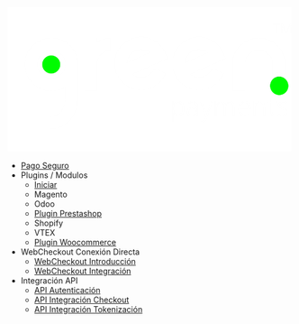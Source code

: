 <!-- _sidebar.md -->
![logo](img/logo.png ':size=180x75')
- [Pago Seguro](/)
- Plugins / Modulos
  - [Iniciar](/plugins/start.md)
  - Magento
  - Odoo
  - [Plugin Prestashop](/plugins/prestashop.md)
  - Shopify
  - VTEX
  - [Plugin Woocommerce](/plugins/woocommerce.md)
- WebCheckout Conexión Directa
  - [WebCheckout Introducción](/webcheckout/intro.md)
  - [WebCheckout Integración](/webcheckout/integra.md)
- Integración API
  - [API Autenticación](/api/autentication.md)
  - [API Integración Checkout](/api/integrationCheckout.md)
  - [API Integración Tokenización](/api/integrationTokenization.md)
